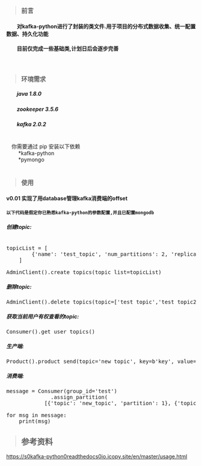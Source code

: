 > ### 前言


#### &emsp;&emsp;对kafka-python进行了封装的类文件.用于项目的分布式数据收集、统一配置数据、持久化功能<br>
#### &emsp;&emsp;目前仅完成一些基础类,计划日后会逐步完善<br>
<br>

> ### 环境需求

##### &emsp;&emsp;java 1.8.0
##### &emsp;&emsp;zookeeper 3.5.6
##### &emsp;&emsp;kafka 2.0.2 
<br>
&emsp;你需要通过 pip 安装以下依赖 <br>
&emsp;&emsp; *kafka-python<br>
&emsp;&emsp; *pymongo
<br>
<br>

> ### 使用
#### v0.01 实现了用database管理kafka消费端的offset

#### `以下代码是假定你已熟悉kafka-python的参数配置,并且已配置mongodb`

##### 创建topic:
<pre>

topicList = [
        {'name': 'test_topic', 'num_partitions': 2, 'replication_factor': 3, 'replica_assignments': {}, 'topic_configs': {}}
    ]

AdminClient().create_topics(topic_list=topicList)
</pre>

##### 删除topic:
<pre>
AdminClient().delete_topics(topic=['test_topic','test_topic2','test_topic3'])
</pre>

##### 获取当前用户有权查看的topic:
<pre>
Consumer().get_user_topics()
</pre>

##### 生产端:
<pre>
Product().product_send(topic='new_topic', key=b'key', value=b'value')
</pre>

##### 消费端:
<pre>
message = Consumer(group_id='test')
              .assign_partition(
            [{'topic': 'new_topic', 'partition': 1}, {'topic': 'topicnewtest1', 'partition': 0}]).topic_consumer()

for msg in message:
    print(msg)
</pre>

> ## 参考资料

https://s0kafka-python0readthedocs0io.icopy.site/en/master/usage.html